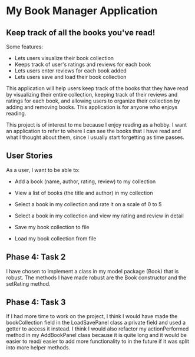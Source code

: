 # My Book Manager Application

## Keep track of all the books you've read!

Some features:
- Lets users visualize their book collection
- Keeps track of user's ratings and reviews for each book
- Lets users enter reviews for each book added
- Lets users save and load their book collection

This application will help users keep track of the books that they
have read by visualizing their entire collection, keeping track of their reviews and ratings for each book,
and allowing users to organize their collection by adding and removing books. This application is for anyone who enjoys reading. 

This project is of interest to me because I enjoy reading as a hobby. I want an
application to refer to where I can see the books that I have read and what I thought about them, since I usually 
start forgetting as time passes.

## User Stories

As a user, I want to be able to:
- Add a book (name, author, rating, review) to my collection
- View a list of books (the title and author) in my collection
- Select a book in my collection and rate it on a scale of 0 to 5
- Select a book in my collection and view my rating and review in detail

- Save my book collection to file
- Load my book collection from file

## Phase 4: Task 2
I have chosen to implement a class in my model package (Book) that is robust.
The methods I have made robust are the Book constructor and the setRating method.

## Phase 4: Task 3
If I had more time to work on the project, I think I would have made the bookCollection field in the LoadSavePanel class 
a private field and used a getter to access it instead.
I think I would also refactor my actionPerformed method in my AddBookPanel class because it is quite long and it would be easier 
to read/ easier to add more functionality to in the future if it was split into more helper methods.